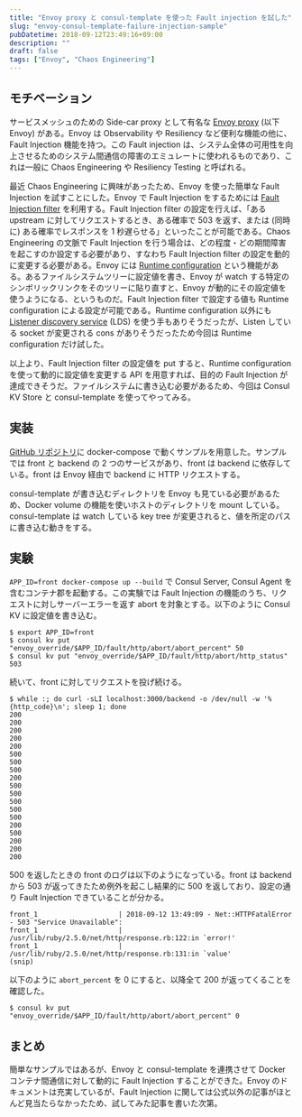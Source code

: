 ```yaml
---
title: "Envoy proxy と consul-template を使った Fault injection を試した"
slug: "envoy-consul-template-failure-injection-sample"
pubDatetime: 2018-09-12T23:49:16+09:00
description: ""
draft: false
tags: ["Envoy", "Chaos Engineering"]
---
```


## モチベーション
サービスメッシュのための Side-car proxy として有名な [Envoy proxy](https://www.envoyproxy.io/) (以下 Envoy) がある。Envoy は Observability や Resiliency など便利な機能の他に、Fault Injection 機能を持つ。この Fault injection は、システム全体の可用性を向上させるためのシステム間通信の障害のエミュレートに使われるものであり、これは一般に Chaos Engineering や Resiliency Testing と呼ばれる。

<!--more-->

最近 Chaos Engineering に興味があったため、Envoy を使った簡単な Fault Injection を試すことにした。Envoy で Fault Injection をするためには [Fault Injection filter](https://www.envoyproxy.io/docs/envoy/latest/api-v1/http_filters/fault_filter#config-http-filters-fault-injection-v1) を利用する。Fault Injection filter の設定を行えば、「ある upstream に対してリクエストするとき、ある確率で 503 を返す、または (同時に) ある確率でレスポンスを 1 秒遅らせる」といったことが可能である。Chaos Engineering の文脈で Fault Injection を行う場合は、どの程度・どの期間障害を起こすのか設定する必要があり、すなわち Fault Injection filter の設定を動的に変更する必要がある。Envoy には [Runtime configuration](https://www.envoyproxy.io/docs/envoy/latest/intro/arch_overview/runtime#arch-overview-runtime) という機能がある。あるファイルシステムツリーに設定値を書き、Envoy が watch する特定のシンボリックリンクをそのツリーに貼り直すと、Envoy が動的にその設定値を使うようになる、というものだ。Fault Injection filter で設定する値も Runtime configuration による設定が可能である。Runtime configuration 以外にも [Listener discovery service](https://www.envoyproxy.io/docs/envoy/latest/configuration/listeners/lds) (LDS) を使う手もありそうだったが、Listen している socket が変更される cons がありそうだったため今回は Runtime configuration だけ試した。

以上より、Fault Injection filter の設定値を put すると、Runtime configuration を使って動的に設定値を変更する API を用意すれば、目的の Fault Injection が達成できそうだ。ファイルシステムに書き込む必要があるため、今回は Consul KV Store と consul-template を使ってやってみる。

## 実装
[GitHub リポジトリ](https://github.com/itkq/envoy-consul-template-failure-injection-sample)に docker-compose で動くサンプルを用意した。サンプルでは front と backend の 2 つのサービスがあり、front は backend に依存している。front は Envoy 経由で backend に HTTP リクエストする。

consul-template が書き込むディレクトリを Envoy も見ている必要があるため、Docker volume の機能を使いホストのディレクトリを mount している。consul-template は watch している key tree が変更されると、値を所定のパスに書き込む動きをする。

## 実験
`APP_ID=front docker-compose up --build` で Consul Server, Consul Agent を含むコンテナ郡を起動する。この実験では Fault Injection の機能のうち、リクエストに対しサーバーエラーを返す abort を対象とする。以下のように Consul KV に設定値を書き込む。

```
$ export APP_ID=front
$ consul kv put "envoy_override/$APP_ID/fault/http/abort/abort_percent" 50
$ consul kv put "envoy_override/$APP_ID/fault/http/abort/http_status" 503
```

続いて、front に対してリクエストを投げ続ける。

```
$ while :; do curl -sLI localhost:3000/backend -o /dev/null -w '%{http_code}\n'; sleep 1; done
200
200
200
200
200
500
500
500
200
500
500
500
500
500
200
500
200
200
200
```

500 を返したときの front のログは以下のようになっている。front は backend から 503 が返ってきたため例外を起こし結果的に 500 を返しており、設定の通り Fault Injection できていることが分かる。

```
front_1                    | 2018-09-12 13:49:09 - Net::HTTPFatalError - 503 "Service Unavailable":
front_1                    |    /usr/lib/ruby/2.5.0/net/http/response.rb:122:in `error!'
front_1                    |    /usr/lib/ruby/2.5.0/net/http/response.rb:131:in `value'
(snip)
```

以下のように `abort_percent` を 0 にすると、以降全て 200 が返ってくることを確認した。

```
$ consul kv put "envoy_override/$APP_ID/fault/http/abort/abort_percent" 0
```

## まとめ
簡単なサンプルではあるが、Envoy と consul-template を連携させて Docker コンテナ間通信に対して動的に Fault Injection することができた。Envoy のドキュメントは充実しているが、Fault Injection に関しては公式以外の記事がほとんど見当たらなかったため、試してみた記事を書いた次第。
